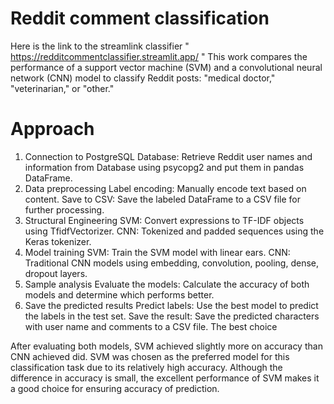 # Reddit comment classification
Here is the link to the streamlink classifier " https://redditcommentclassifier.streamlit.app/ "
This work compares the performance of a support vector machine (SVM) and a convolutional neural network (CNN) model to classify Reddit posts: "medical doctor," "veterinarian," or "other."

# Approach
1. Connection to PostgreSQL Database: Retrieve Reddit user names and information from Database using psycopg2 and put them in pandas DataFrame.
2. Data preprocessing
Label encoding: Manually encode text based on content.
Save to CSV: Save the labeled DataFrame to a CSV file for further processing.
3. Structural Engineering
SVM: Convert expressions to TF-IDF objects using TfidfVectorizer.
CNN: Tokenized and padded sequences using the Keras tokenizer.
4. Model training
SVM: Train the SVM model with linear ears.
CNN: Traditional CNN models using embedding, convolution, pooling, dense, dropout layers.
5. Sample analysis
Evaluate the models: Calculate the accuracy of both models and determine which performs better.
6. Save the predicted results
Predict labels: Use the best model to predict the labels in the test set.
Save the result: Save the predicted characters with user name and comments to a CSV file.
The best choice

After evaluating both models, SVM achieved slightly more on accuracy than CNN achieved did. SVM was chosen as the preferred model for this classification task due to its relatively high accuracy. Although the difference in accuracy is small, the excellent performance of SVM makes it a good choice for ensuring accuracy of prediction.
